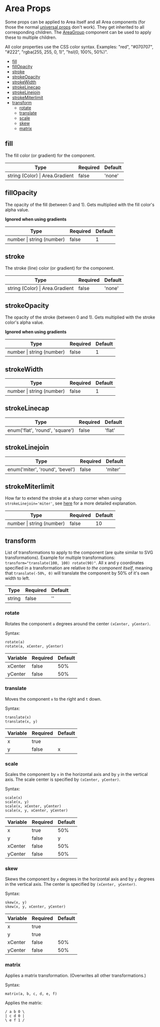 # Area Props

Some props can be applied to Area itself and all Area components (for those the normal [universal props](component_APIs/universal_props.md) don't work). They get inherited to all corresponding children. The [AreaGroup](component_APIs/area_group.md) component can be used to apply these to multiple children.

All color properties use the CSS color syntax. Examples: "red", "#070707", "#222", "rgba(255, 255, 0, 1)", "hsl(0, 100%, 50%)".

- [fill](#fill)
- [fillOpacity](#fillopacity)
- [stroke](#stroke)
- [strokeOpacity](#strokeopacity)
- [strokeWidth](#strokewidth)
- [strokeLinecap](#strokelinecap)
- [strokeLinejoin](#strokelinejoin)
- [strokeMiterlimit](#strokemiterlimit)
- [transform](#transform)
  - [rotate](#rotate)
  - [translate](#translate)
  - [scale](#scale)
  - [skew](#skew)
  - [matrix](#matrix)

## fill

The fill color (or gradient) for the component.

| **Type**                            | **Required** | **Default** |
| ----------------------------------- | ------------ | ----------- |
| string (Color) &#x7c; Area.Gradient | false        | 'none'      |

## fillOpacity

The opacity of the fill (between 0 and 1). Gets multiplied with the fill color's alpha value.

**Ignored when using gradients**

| **Type**                      | **Required** | **Default** |
| ----------------------------- | ------------ | ----------- |
| number &#x7c; string (number) | false        | 1           |

## stroke

The stroke (line) color (or gradient) for the component.

| **Type**                            | **Required** | **Default** |
| ----------------------------------- | ------------ | ----------- |
| string (Color) &#x7c; Area.Gradient | false        | 'none'      |

## strokeOpacity

The opacity of the stroke (between 0 and 1). Gets multiplied with the stroke color's alpha value.

**Ignored when using gradients**

| **Type**                      | **Required** | **Default** |
| ----------------------------- | ------------ | ----------- |
| number &#x7c; string (number) | false        | 1           |

## strokeWidth

| **Type**                      | **Required** | **Default** |
| ----------------------------- | ------------ | ----------- |
| number &#x7c; string (number) | false        | 1           |

## strokeLinecap

| **Type**                        | **Required** | **Default** |
| ------------------------------- | ------------ | ----------- |
| enum('flat', 'round', 'square') | false        | 'flat'      |

## strokeLinejoin

| **Type**                        | **Required** | **Default** |
| ------------------------------- | ------------ | ----------- |
| enum('miter', 'round', 'bevel') | false        | 'miter'     |

## strokeMiterlimit

How far to extend the stroke at a sharp corner when using `strokeLinejoin='miter'`, see [here](https://developer.mozilla.org/en-US/docs/Web/SVG/Attribute/stroke-miterlimit) for a more detailed explanation.

| **Type**                      | **Required** | **Default** |
| ----------------------------- | ------------ | ----------- |
| number &#x7c; string (number) | false        | 10          |

## transform

List of transformations to apply to the component (are quite similar to SVG transformations). Example for multiple transformations: `transform="translate(100, 100) rotate(90)"`.
All x and y coordinates specified in a transformation are relative _to the component itself_, meaning that `translate(-50%, 0)` will translate the component by 50% of it's own width to left.

| **Type** | **Required** | **Default** |
| -------- | ------------ | ----------- |
| string   | false        | ''          |

### rotate

Rotates the component `a` degrees around the center `(xCenter, yCenter)`.

Syntax:

```
rotate(a)
rotate(a, xCenter, yCenter)
```

| **Variable** | **Required** | **Default** |
| ------------ | ------------ | ----------- |
| xCenter      | false        | 50%         |
| yCenter      | false        | 50%         |

### translate

Moves the component `x` to the right and `t` down.

Syntax:

```
translate(x)
translate(x, y)
```

| **Variable** | **Required** | **Default** |
| ------------ | ------------ | ----------- |
| x            | true         |             |
| y            | false        | x           |

### scale

Scales the component by `x` in the horizontal axis and by `y` in the vertical axis. The scale center is specified by `(xCenter, yCenter)`.

Syntax:

```
scale(x)
scale(x, y)
scale(x, xCenter, yCenter)
scale(x, y, xCenter, yCenter)
```

| **Variable** | **Required** | **Default** |
| ------------ | ------------ | ----------- |
| x            | true         | 50%         |
| y            | false        | y           |
| xCenter      | false        | 50%         |
| yCenter      | false        | 50%         |

### skew

Skews the component by `x` degrees in the horizontal axis and by `y` degrees in the vertical axis. The center is specified by `(xCenter, yCenter)`.

Syntax:

```
skew(x, y)
skew(x, y, xCenter, yCenter)
```

| **Variable** | **Required** | **Default** |
| ------------ | ------------ | ----------- |
| x            | true         |             |
| y            | true         |             |
| xCenter      | false        | 50%         |
| yCenter      | false        | 50%         |

### matrix

Applies a matrix transformation. (Overwrites all other transformations.)

Syntax:

```
matrix(a, b, c, d, e, f)
```

Applies the matrix:

```
/ a b 0 \
| c d 0 |
\ e f 1 /
```
